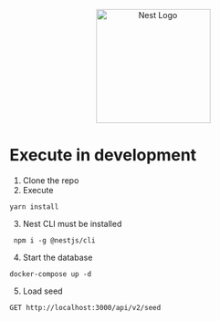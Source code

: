 <p align="center">
  <a href="http://nestjs.com/" target="blank"><img src="https://nestjs.com/img/logo-small.svg" width="200" alt="Nest Logo" /></a>
</p>

# Execute in development

1. Clone the repo
2. Execute

```
yarn install
```

3. Nest CLI must be installed

```
 npm i -g @nestjs/cli
```

4. Start the database

```
docker-compose up -d
```

5. Load seed

```
GET http://localhost:3000/api/v2/seed
```
